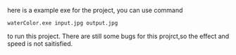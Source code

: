 here is a example exe for the project,
you can use command
```
waterColor.exe input.jpg output.jpg
```
to run this project.
There are still some bugs for this projrct,so the effect and speed is not saitisfied.